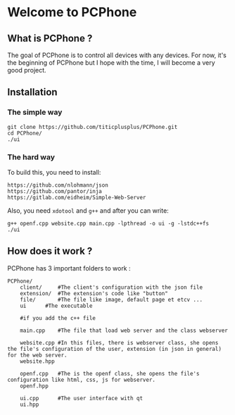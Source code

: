 # Welcome to PCPhone

## What is PCPhone ?

The goal of PCPhone is to control all devices with any devices.
For now, it's the beginning of PCPhone but I hope with the time, I will become a very good project.

## Installation 

### The simple way

	git clone https://github.com/titicplusplus/PCPhone.git
	cd PCPhone/
	./ui

### The hard way
To build this, you need to install:

	https://github.com/nlohmann/json
	https://github.com/pantor/inja
	https://gitlab.com/eidheim/Simple-Web-Server

Also, you need `xdotool` and `g++` and after you can write:

	g++ openf.cpp website.cpp main.cpp -lpthread -o ui -g -lstdc++fs	
	./ui


## How does it work ?

PCPhone has 3 important folders to work :
	
	PCPhone/
		client/		#The client's configuration with the json file
		extension/	#The extension's code like "button"
		file/		#The file like image, default page et etcv ...
		ui		#The executable
		
		#if you add the c++ file

		main.cpp	#The file that load web server and the class webserver

		website.cpp	#In this files, there is webserver class, she opens the file's configuration of the user, extension (in json in general) for the web server.
		website.hpp

		openf.cpp	#The is the openf class, she opens the file's configuration like html, css, js for webserver. 
		openf.hpp

		ui.cpp		#The user interface with qt 
		ui.hpp
		
